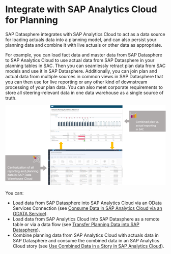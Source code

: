 <!-- loiof589cdea41674badaecfa1bf02571b6f -->

# Integrate with SAP Analytics Cloud for Planning

SAP Datasphere integrates with SAP Analytics Cloud to act as a data source for loading actuals data into a planning model, and can also persist your planning data and combine it with live actuals or other data as appropriate.

For example, you can load fact data and master data from SAP Datasphere to SAP Analytics Cloud to use actual data from SAP Datasphere in your planning tables in SAC. Then you can seamlessly retract plan data from SAC models and use it in SAP Datasphere. Additionally, you can join plan and actual data from multiple sources in common views in SAP Datasphere that you can then use for live reporting or any other kind of downstream processing of your plan data. You can also meet corporate requirements to store all steering-relevant data in one data warehouse as a single source of truth.

![](images/DWC_-_ODATA_API_SAC_cc86589.png)



You can:

-   Load data from SAP Datasphere into SAP Analytics Cloud via an OData Services Connection \(see [Consume Data in SAP Analytics Cloud via an ODATA Service](consume-data-in-sap-analytics-cloud-via-an-odata-service-9de2c66.md)\).
-   Load data from SAP Analytics Cloud into SAP Datasphere as a remote table or via a data flow \(see [Transfer Planning Data into SAP Datasphere](transfer-planning-data-into-sap-datasphere-5866995.md)\).
-   Combine planning data from SAP Analytics Cloud with actuals data in SAP Datasphere and consume the combined data in an SAP Analytics Cloud story \(see [Use Combined Data in a Story in SAP Analytics Cloud](use-combined-data-in-a-story-in-sap-analytics-cloud-9e2111f.md)\).

